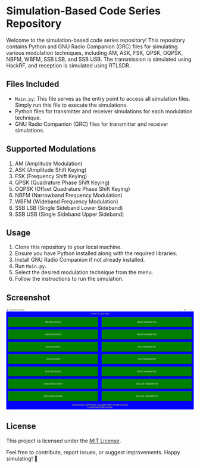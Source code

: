 # Simulation-Based Code Series Repository

Welcome to the simulation-based code series repository! This repository contains Python and GNU Radio Companion (GRC) files for simulating various modulation techniques, including AM, ASK, FSK, QPSK, OQPSK, NBFM, WBFM, SSB LSB, and SSB USB. The transmission is simulated using HackRF, and reception is simulated using RTLSDR.

## Files Included

- `Main.py`: This file serves as the entry point to access all simulation files. Simply run this file to execute the simulations.
- Python files for transmitter and receiver simulations for each modulation technique.
- GNU Radio Companion (GRC) files for transmitter and receiver simulations.

## Supported Modulations

1. AM (Amplitude Modulation)
2. ASK (Amplitude Shift Keying)
3. FSK (Frequency Shift Keying)
4. QPSK (Quadrature Phase Shift Keying)
5. OQPSK (Offset Quadrature Phase Shift Keying)
6. NBFM (Narrowband Frequency Modulation)
7. WBFM (Wideband Frequency Modulation)
8. SSB LSB (Single Sideband Lower Sideband)
9. SSB USB (Single Sideband Upper Sideband)

## Usage

1. Clone this repository to your local machine.
2. Ensure you have Python installed along with the required libraries.
3. Install GNU Radio Companion if not already installed.
4. Run `Main.py`.
5. Select the desired modulation technique from the menu.
6. Follow the instructions to run the simulation.

## Screenshot

![Main.py Window Screenshot](demo.png)

## License

This project is licensed under the [MIT License](LICENSE).

Feel free to contribute, report issues, or suggest improvements. Happy simulating! 🚀

